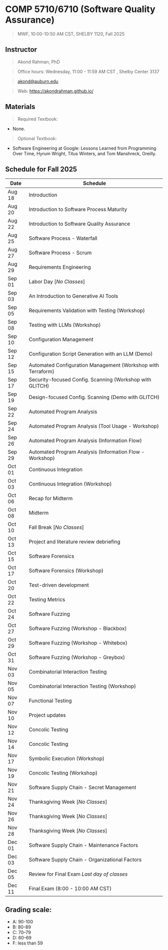 # COMP 5710/6710 (Software Quality Assurance)
> MWF, 10:00-10:50 AM CST, SHELBY 1120, Fall 2025 

## Instructor 

> Akond Rahman, PhD 

> Office hours: Wednesday, 11:00 - 11:59 AM CST , Shelby Center 3137

> akond@auburn.edu 

> Web: https://akondrahman.github.io/ 




## Materials 

> Required Textbook: 
- None. 

> Optional Textbook:  
- Software Engineering at Google: Lessons Learned from Programming Over Time, Hyrum Wright, Titus Winters, and Tom Manshreck, Oreilly.    



## Schedule for Fall 2025 


| Date    |  Schedule                                                         |
|---------|-------------------------------------------------------------------|
| Aug 18  | Introduction                                                      |
| Aug 20  | Introduction to Software Process Maturity                         |
| Aug 22  | Introduction to Software Quality Assurance                        |
| Aug 25  | Software Process - Waterfall                                      |
| Aug 27  | Software Process - Scrum                                          |
| Aug 29  | Requirements Engineering                                          |
| Sep 01  | Labor Day [*No Classes*]                                          |
| Sep 03  | An Introduction to Generative AI Tools                            |
| Sep 05  | Requirements Validation with Testing (Workshop)                   |
| Sep 08  | Testing with LLMs  (Workshop)                                     |
| Sep 10  | Configuration Management                                          |
| Sep 12  | Configuration Script Generation with an LLM (Demo)                |
| Sep 15  | Automated Configuration Management (Workshop with Terraform)      |
| Sep 17  | Security-focused Config. Scanning (Workshop with GLITCH)          |
| Sep 19  | Design-focused Config. Scanning (Demo with GLITCH)                |
| Sep 22  | Automated Program Analysis                                        |
| Sep 24  | Automated Program Analysis (Tool Usage - Workshop)                |
| Sep 26  | Automated Program Analysis (Information Flow)                     |
| Sep 29  | Automated Program Analysis (Information Flow - Workshop)          |
| Oct 01  | Continuous Integration                                            |  
| Oct 03  | Continuous Integration (Workshop)                                 |                                              
| Oct 06  | Recap for Midterm                                                 |                 
| Oct 08  | Midterm                                                           |
| Oct 10  | Fall Break [*No Classes*]                                         |
| Oct 13  | Project and literature review debriefing                          |
| Oct 15  | Software Forensics                                                |
| Oct 17  | Software Forensics (Workshop)                                     |
| Oct 20  | Test-driven development                                           |
| Oct 22  | Testing Metrics                                                   |
| Oct 24  | Software Fuzzing                                                  |     
| Oct 27  | Software Fuzzing  (Workshop - Blackbox)                           |
| Oct 29  | Software Fuzzing (Workshop - Whitebox)                            |
| Oct 31  | Software Fuzzing (Workshop - Greybox)                             |
| Nov 03  | Combinatorial Interaction Testing                                 |
| Nov 05  | Combinatorial Interaction Testing  (Workshop)                     |
| Nov 07  | Functional Testing                                                |
| Nov 10  | Project updates                                                   |
| Nov 12  | Concolic Testing                                                  |
| Nov 14  | Concolic Testing                                                  |
| Nov 17  | Symbolic Execution (Workshop)                                     |
| Nov 19  | Concolic Testing (Workshop)                                       |
| Nov 21  | Software Supply Chain - Secret Management                         |
| Nov 24  | Thanksgiving Week [*No Classes*]                                  |
| Nov 26  | Thanksgiving Week [*No Classes*]                                  |
| Nov 28  | Thanksgiving Week [*No Classes*]                                  |
| Dec 01  | Software Supply Chain - Maintenance Factors                       |
| Dec 03  | Software Supply Chain - Organizational Factors                    |
| Dec 05  | Review for Final Exam *Last day of classes*                       |
| Dec 11  | Final Exam (8:00 - 10:00 AM CST)                                  |

 


## Grading scale: 
  - A: 90-100 
  - B: 80-89 
  - C: 70–79 
  - D: 60–69
  - F: less than 59



